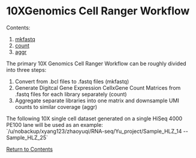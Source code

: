 # 10XGenomics Cell Ranger Workflow

Contents: <br />
1. [mkfastq](https://github.com/darneson/10XGenomics#mkfastq) <br />
2. [count](https://github.com/darneson/10XGenomics#count) <br />
3. [aggr](https://github.com/darneson/10XGenomics#aggr) <br />

The primary 10X Genomics Cell Ranger Workflow can be roughly divided into three steps:
<ol>
  <li>Convert from .bcl files to .fastq files (mkfastq)</li>
  <li>Generate Digitcal Gene Expression CellxGene Count Matrices from .fastq files for each library separately (count)</li>
  <li>Aggregate separate libraries into one matrix and downsample UMI counts to similar coverage (aggr)</li>
</ol>
The following 10X single cell dataset generated on a single HiSeq 4000 PE100 lane will be used as an example: <br />
`/u/nobackup/xyang123/zhaoyuqi/RNA-seq/Yu_project/Sample_HLZ_14 -- Sample_HLZ_25` <br />

[Return to Contents](https://github.com/darneson/10XGenomics/#10xgenomics-cell-ranger-workflow)
